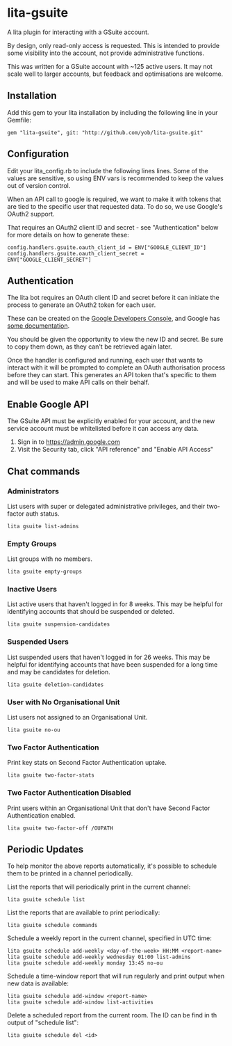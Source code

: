 # lita-gsuite

A lita plugin for interacting with a GSuite account.

By design, only read-only access is requested. This is intended to provide some visibility
into the account, not provide administrative functions.

This was written for a GSuite account with ~125 active users. It may not scale
well to larger accounts, but feedback and optimisations are welcome.

## Installation

Add this gem to your lita installation by including the following line in your Gemfile:

    gem "lita-gsuite", git: "http://github.com/yob/lita-gsuite.git"

## Configuration

Edit your lita\_config.rb to include the following lines lines. Some of the
values are sensitive, so using ENV vars is recommended to keep the values out
of version control.

When an API call to google is required, we want to make it with tokens that
are tied to the specific user that requested data. To do so, we use Google's
OAuth2 support.

That requires an OAuth2 client ID and secret - see "Authentication" below for more
details on how to generate these:

    config.handlers.gsuite.oauth_client_id = ENV["GOOGLE_CLIENT_ID"]
    config.handlers.gsuite.oauth_client_secret = ENV["GOOGLE_CLIENT_SECRET"]

## Authentication

The lita bot requires an OAuth client ID and secret before it can initiate
the process to generate an OAuth2 token for each user.

These can be created on the [Google Developers
Console](https://console.developers.google.com/), and Google has [some
documentation](https://developers.google.com/identity/protocols/OAuth2).

You should be given the opportunity to view the new ID and secret. Be sure to copy them
down, as they can't be retrieved again later.

Once the handler is configured and running, each user that wants to interact with it
will be prompted to complete an OAuth authorisation process before they can start. This
generates an API token that's specific to them and will be used to make API calls on
their behalf.

## Enable Google API

The GSuite API must be explicitly enabled for your account, and the new service account
must be whitelisted before it can access any data.

1. Sign in to https://admin.google.com
2. Visit the Security tab, click "API reference" and "Enable API Access"

## Chat commands

### Administrators

List users with super or delegated administrative privileges, and their two-factor
auth status.

    lita gsuite list-admins

### Empty Groups

List groups with no members.

    lita gsuite empty-groups

### Inactive Users

List active users that haven't logged in for 8 weeks.  This may be helpful for
identifying accounts that should be suspended or deleted.

    lita gsuite suspension-candidates

### Suspended Users

List suspended users that haven't logged in for 26 weeks. This may be helpful
for identifying accounts that have been suspended for a long time and may be
candidates for deletion.

    lita gsuite deletion-candidates

### User with No Organisational Unit

List users not assigned to an Organisational Unit.

    lita gsuite no-ou

### Two Factor Authentication

Print key stats on Second Factor Authentication uptake.

    lita gsuite two-factor-stats

### Two Factor Authentication Disabled

Print users within an Organisational Unit that don't have Second Factor Authentication enabled.

    lita gsuite two-factor-off /OUPATH

## Periodic Updates

To help monitor the above reports automatically, it's possible to schedule them to be printed in
a channel periodically.

List the reports that will periodically print in the current channel:

    lita gsuite schedule list

List the reports that are available to print periodically:

    lita gsuite schedule commands

Schedule a weekly report in the current channel, specified in UTC time:

    lita gsuite schedule add-weekly <day-of-the-week> HH:MM <report-name>
    lita gsuite schedule add-weekly wednesday 01:00 list-admins
    lita gsuite schedule add-weekly monday 13:45 no-ou

Schedule a time-window report that will run regularly and print output when
new data is available:

    lita gsuite schedule add-window <report-name>
    lita gsuite schedule add-window list-activities

Delete a scheduled report from the current room. The ID can be find in th
output of "schedule list":

    lita gsuite schedule del <id>
